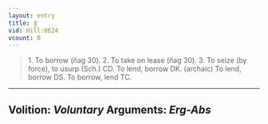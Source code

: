 ```yaml
---
layout: entry
title: རྙ་
vid: Hill:0624
vcount: 0
---
```

> 1\. To borrow (ñag 30)\. 2\. To take on lease (ñag 30)\. 3\. To seize (by force), to usurp (Sch\.) CD\. To lend, borrow DK\. (archaic) To lend, borrow DS\. To borrow, lend TC\.

---
Volition: _Voluntary_
Arguments: _Erg-Abs_
---

